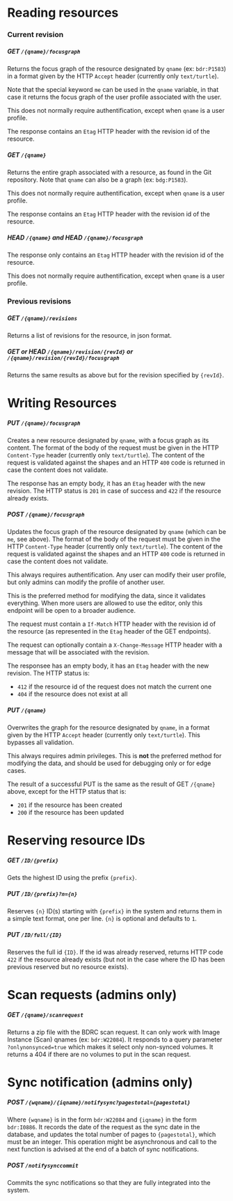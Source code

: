 # Reading resources

### Current revision

##### GET `/{qname}/focusgraph`

Returns the focus graph of the resource designated by `qname` (ex: `bdr:P1583`) in a format given by the HTTP `Accept` header (currently only `text/turtle`).

Note that the special keyword `me` can be used in the `qname` variable, in that case it returns the focus graph of the user profile associated with the user.

This does not normally require authentification, except when `qname` is a user profile.

The response contains an `Etag` HTTP header with the revision id of the resource.

##### GET `/{qname}`

Returns the entire graph associated with a resource, as found in the Git repository. Note that `qname` can also be a graph (ex: `bdg:P1583`).

This does not normally require authentification, except when `qname` is a user profile.

The response contains an `Etag` HTTP header with the revision id of the resource.

##### HEAD `/{qname}` and HEAD `/{qname}/focusgraph`

The response only contains an `Etag` HTTP header with the revision id of the resource.

This does not normally require authentification, except when `qname` is a user profile.

### Previous revisions

##### GET `/{qname}/revisions`

Returns a list of revisions for the resource, in json format.

##### GET or HEAD `/{qname}/revision/{revId}` or `/{qname}/revision/{revId}/focusgraph`

Returns the same results as above but for the revision specified by `{revId}`.

# Writing Resources

##### PUT `/{qname}/focusgraph`

Creates a new resource designated by `qname`, with a focus graph as its content. The format of the body of the request must be given in the HTTP `Content-Type` header (currently only `text/turtle`). The content of the request is validated against the shapes and an HTTP `400` code is returned in case the content does not validate.

The response has an empty body, it has an `Etag` header with the new revision. The HTTP status is `201` in case of success and `422` if the resource already exists.

##### POST `/{qname}/focusgraph`

Updates the focus graph of the resource designated by `qname` (which can be `me`, see above). The format of the body of the request must be given in the HTTP `Content-Type` header (currently only `text/turtle`). The content of the request is validated against the shapes and an HTTP `400` code is returned in case the content does not validate.

This always requires authentification. Any user can modify their user profile, but only admins can modify the profile of another user.

This is the preferred method for modifying the data, since it validates everything. When more users are allowed to use the editor, only this endpoint will be open to a broader audience.

The request must contain a `If-Match` HTTP header with the revision id of the resource (as represented in the `Etag` header of the GET endpoints).

The request can optionally contain a `X-Change-Message` HTTP header with a message that will be associated with the revision.

The responsee has an empty body, it has an `Etag` header with the new revision. The HTTP status is:
- `412` if the resource id of the request does not match the current one
- `404` if the resource does not exist at all

##### PUT `/{qname}`

Overwrites the graph for the resource designated by `qname`, in a format given by the HTTP `Accept` header (currently only `text/turtle`). This bypasses all validation.

This always requires admin privileges. This is **not** the preferred method for modifying the data, and should be used for debugging only or for edge cases.

The result of a successful PUT is the same as the result of GET `/{qname}` above, except for the HTTP status that is:
- `201` if the resource has been created
- `200` if the resource has been updated

# Reserving resource IDs

##### GET `/ID/{prefix}`

Gets the highest ID using the prefix `{prefix}`.

##### PUT `/ID/{prefix}?n={n}`

Reserves `{n}` ID(s) starting with `{prefix}` in the system and returns them in a simple text format, one per line. `{n}` is optional and defaults to `1`.

##### PUT `/ID/full/{ID}`

Reserves the full id `{ID}`. If the id was already reserved, returns HTTP code `422` if the resource already exists (but not in the case where the ID has been previous reserved but no resource exists).

# Scan requests (admins only)

##### GET `/{qname}/scanrequest`

Returns a zip file with the BDRC scan request. It can only work with Image Instance (Scan) qnames (ex: `bdr:W22084`). It responds to a query parameter `?onlynonsynced=true` which makes it select only non-synced volumes. It returns a 404 if there are no volumes to put in the scan request.

# Sync notification (admins only)

##### POST `/{wqname}/{iqname}/notifysync?pagestotal={pagestotal}`

Where `{wqname}` is in the form `bdr:W22084` and `{iqname}` in the form `bdr:I0886`. It records the date of the request as the sync date in the database, and updates the total number of pages to `{pagestotal}`, which must be an integer. This operation might be asynchronous and call to the next function is advised at the end of a batch of sync notifications.

##### POST `/notifysynccommit`

Commits the sync notifications so that they are fully integrated into the system.
